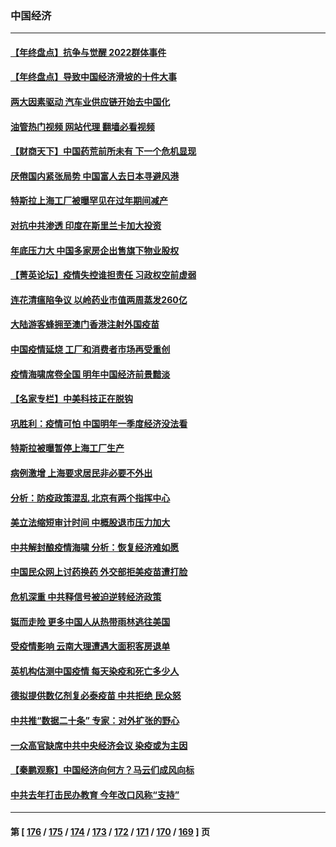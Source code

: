 ### 中国经济
---
#### [【年终盘点】抗争与觉醒 2022群体事件](../../pages/ncid283/n13888314.md?12300045) 
#### [【年终盘点】导致中国经济滑坡的十件大事](../../pages/ncid283/n13893109.md?12300045) 
#### [两大因素驱动 汽车业供应链开始去中国化](../../pages/ncid283/n13893093.md?12300045) 
#### [油管热门视频 网站代理 翻墙必看视频](http://138.2.39.72:81/youtube.html?epic-marker?12300045)
#### [【财商天下】中国药荒前所未有 下一个危机显现](../../pages/ncid283/n13893140.md?12300045) 
#### [厌倦国内紧张局势 中国富人去日本寻避风港](../../pages/ncid283/n13893099.md?12300045) 
#### [特斯拉上海工厂被曝罕见在过年期间减产](../../pages/ncid283/n13892995.md?12300045) 
#### [对抗中共渗透 印度在斯里兰卡加大投资](../../pages/ncid283/n13892887.md?12300045) 
#### [年底压力大 中国多家房企出售旗下物业股权](../../pages/ncid283/n13892216.md?12300045) 
#### [【菁英论坛】疫情失控谁担责任 习政权空前虚弱](../../pages/ncid283/n13892293.md?12300045) 
#### [连花清瘟陷争议 以岭药业市值两周蒸发260亿](../../pages/ncid283/n13892219.md?12300045) 
#### [大陆游客蜂拥至澳门香港注射外国疫苗](../../pages/ncid283/n13892276.md?12300045) 
#### [中国疫情延烧 工厂和消费者市场再受重创](../../pages/ncid283/n13892223.md?12300045) 
#### [疫情海啸席卷全国 明年中国经济前景黯淡](../../pages/ncid283/n13891800.md?12300045) 
#### [【名家专栏】中美科技正在脱钩](../../pages/ncid283/n13891658.md?12300045) 
#### [巩胜利：疫情可怕 中国明年一季度经济没法看](../../pages/ncid283/n13891127.md?12300045) 
#### [特斯拉被曝暂停上海工厂生产](../../pages/ncid283/n13891165.md?12300045) 
#### [病例激增 上海要求居民非必要不外出](../../pages/ncid283/n13891020.md?12300045) 
#### [分析：防疫政策混乱 北京有两个指挥中心](../../pages/ncid283/n13890791.md?12300045) 
#### [美立法缩短审计时间 中概股退市压力加大](../../pages/ncid283/n13890825.md?12300045) 
#### [中共解封酿疫情海啸 分析：恢复经济难如愿](../../pages/ncid283/n13890684.md?12300045) 
#### [中国民众网上讨药换药 外交部拒美疫苗遭打脸](../../pages/ncid283/n13890551.md?12300045) 
#### [危机深重 中共释信号被迫逆转经济政策](../../pages/ncid283/n13890171.md?12300045) 
#### [铤而走险 更多中国人从热带雨林逃往美国](../../pages/ncid283/n13889947.md?12300045) 
#### [受疫情影响 云南大理遭遇大面积客房退单](../../pages/ncid283/n13889946.md?12300045) 
#### [英机构估测中国疫情 每天染疫和死亡多少人](../../pages/ncid283/n13889902.md?12300045) 
#### [德拟提供数亿剂复必泰疫苗 中共拒绝 民众怒](../../pages/ncid283/n13889761.md?12300045) 
#### [中共推“数据二十条” 专家：对外扩张的野心](../../pages/ncid283/n13889277.md?12300045) 
#### [一众高官缺席中共中央经济会议 染疫或为主因](../../pages/ncid283/n13889370.md?12300045) 
#### [【秦鹏观察】中国经济向何方？马云们成风向标](../../pages/ncid283/n13889263.md?12300045) 
#### [中共去年打击民办教育 今年改口风称“支持”](../../pages/ncid283/n13889138.md?12300045) 

---
#### 第 [ [176](./176.md?12300045) / [175](./175.md?12300045) / [174](./174.md?12300045) / [173](./173.md?12300045) / [172](./172.md?12300045) / [171](./171.md?12300045) / [170](./170.md?12300045) / [169](./169.md?12300045) ] 页
